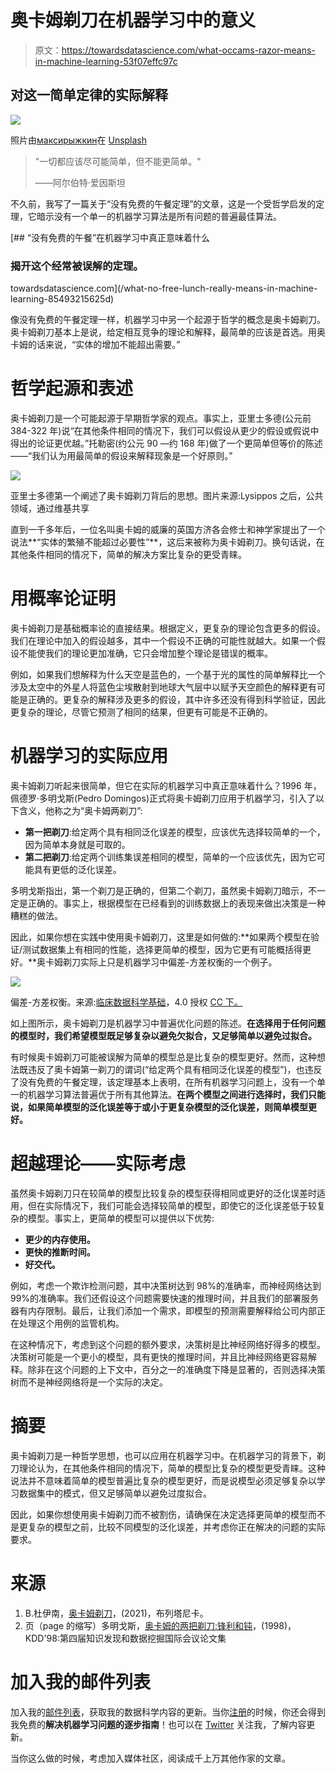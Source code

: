 # 奥卡姆剃刀在机器学习中的意义

> 原文：<https://towardsdatascience.com/what-occams-razor-means-in-machine-learning-53f07effc97c>

## 对这一简单定律的实际解释

![](img/edbe1507e923ead1d8a7d147122d1737.png)

照片由[максирыжкин](https://unsplash.com/@qr_filing?utm_source=unsplash&utm_medium=referral&utm_content=creditCopyText)在 [Unsplash](https://unsplash.com/s/photos/razor?utm_source=unsplash&utm_medium=referral&utm_content=creditCopyText)

> "一切都应该尽可能简单，但不能更简单。"
> 
> ——阿尔伯特·爱因斯坦

不久前，我写了一篇关于“没有免费的午餐定理”的文章，这是一个受哲学启发的定理，它暗示没有一个单一的机器学习算法是所有问题的普遍最佳算法。

[](/what-no-free-lunch-really-means-in-machine-learning-85493215625d) [## “没有免费的午餐”在机器学习中真正意味着什么

### 揭开这个经常被误解的定理。

towardsdatascience.com](/what-no-free-lunch-really-means-in-machine-learning-85493215625d) 

像没有免费的午餐定理一样，机器学习中另一个起源于哲学的概念是奥卡姆剃刀。奥卡姆剃刀基本上是说，给定相互竞争的理论和解释，最简单的应该是首选。用奥卡姆的话来说，“实体的增加不能超出需要。”

# 哲学起源和表述

奥卡姆剃刀是一个可能起源于早期哲学家的观点。事实上，亚里士多德(公元前 384-322 年)说“在其他条件相同的情况下，我们可以假设从更少的假设或假说中得出的论证更优越。”托勒密(约公元 90 —约 168 年)做了一个更简单但等价的陈述——“我们认为用最简单的假设来解释现象是一个好原则。”

![](img/12ea272440e918fdb76e6ee704f76f65.png)

亚里士多德第一个阐述了奥卡姆剃刀背后的思想。图片来源:Lysippos 之后，公共领域，通过维基共享

直到一千多年后，一位名叫奥卡姆的威廉的英国方济各会修士和神学家提出了一个说法**“实体的繁殖不能超过必要性”**，这后来被称为奥卡姆剃刀。换句话说，在其他条件相同的情况下，简单的解决方案比复杂的更受青睐。

# 用概率论证明

奥卡姆剃刀是基础概率论的直接结果。根据定义，更复杂的理论包含更多的假设。我们在理论中加入的假设越多，其中一个假设不正确的可能性就越大。如果一个假设不能使我们的理论更加准确，它只会增加整个理论是错误的概率。

例如，如果我们想解释为什么天空是蓝色的，一个基于光的属性的简单解释比一个涉及太空中的外星人将蓝色尘埃散射到地球大气层中以赋予天空颜色的解释更有可能是正确的。更复杂的解释涉及更多的假设，其中许多还没有得到科学验证，因此更复杂的理论，尽管它预测了相同的结果，但更有可能是不正确的。

# 机器学习的实际应用

奥卡姆剃刀听起来很简单，但它在实际的机器学习中真正意味着什么？1996 年，佩德罗·多明戈斯(Pedro Domingos)正式将奥卡姆剃刀应用于机器学习，引入了以下含义，他称之为“奥卡姆两剃刀”:

*   **第一把剃刀**:给定两个具有相同泛化误差的模型，应该优先选择较简单的一个，因为简单本身就是可取的。
*   **第二把剃刀**:给定两个训练集误差相同的模型，简单的一个应该优先，因为它可能具有更低的泛化误差。

多明戈斯指出，第一个剃刀是正确的，但第二个剃刀，虽然奥卡姆剃刀暗示，不一定是正确的。事实上，根据模型在已经看到的训练数据上的表现来做出决策是一种糟糕的做法。

因此，如果你想在实践中使用奥卡姆剃刀，这里是如何做的:**如果两个模型在验证/测试数据集上有相同的性能，选择更简单的模型，因为它更有可能概括得更好。**奥卡姆剃刀实际上只是机器学习中偏差-方差权衡的一个例子。

![](img/e7bf7a380f2f9198563be177f0610104.png)

偏差-方差权衡。来源:[临床数据科学基础](https://www.ncbi.nlm.nih.gov/books/NBK543534/figure/ch8.Fig3/)，4.0 授权 [CC 下。](https://creativecommons.org/licenses/by/4.0/)

如上图所示，奥卡姆剃刀是机器学习中普遍优化问题的陈述。**在选择用于任何问题的模型时，我们希望模型既足够复杂以避免欠拟合，又足够简单以避免过拟合。**

有时候奥卡姆剃刀可能被误解为简单的模型总是比复杂的模型更好。然而，这种想法既违反了奥卡姆第一剃刀的谓词(“给定两个具有相同泛化误差的模型”)，也违反了没有免费的午餐定理，该定理基本上表明，在所有机器学习问题上，没有一个单一的机器学习算法普遍优于所有其他算法。**在两个模型之间进行选择时，我们只能说，如果简单模型的泛化误差等于或小于更复杂模型的泛化误差，则简单模型更好。**

# 超越理论——实际考虑

虽然奥卡姆剃刀只在较简单的模型比较复杂的模型获得相同或更好的泛化误差时适用，但在实际情况下，我们可能会选择较简单的模型，即使它的泛化误差低于较复杂的模型。事实上，更简单的模型可以提供以下优势:

*   **更少的内存使用。**
*   **更快的推断时间。**
*   **好交代。**

例如，考虑一个欺诈检测问题，其中决策树达到 98%的准确率，而神经网络达到 99%的准确率。我们还假设这个问题需要快速的推理时间，并且我们的部署服务器有内存限制。最后，让我们添加一个需求，即模型的预测需要解释给公司内部正在处理这个用例的监管机构。

在这种情况下，考虑到这个问题的额外要求，决策树是比神经网络好得多的模型。决策树可能是一个更小的模型，具有更快的推理时间，并且比神经网络更容易解释。除非在这个问题的上下文中，百分之一的准确度下降是显著的，否则选择决策树而不是神经网络将是一个实际的决定。

# 摘要

奥卡姆剃刀是一种哲学思想，也可以应用在机器学习中。在机器学习的背景下，剃刀理论认为，在其他条件相同的情况下，简单的模型比复杂的模型更受青睐。这种说法并不意味着简单的模型普遍比复杂的模型更好，而是说模型必须足够复杂以学习数据集中的模式，但又足够简单以避免过度拟合。

因此，如果你想使用奥卡姆剃刀而不被割伤，请确保在决定选择更简单的模型而不是更复杂的模型之前，比较不同模型的泛化误差，并考虑你正在解决的问题的实际要求。

# 来源

1.  B.杜伊南，[奥卡姆剃刀](https://www.britannica.com/topic/Occams-razor)，(2021)，布列塔尼卡。
2.  页（page 的缩写）多明戈斯，[奥卡姆的两把剃刀:锋利和钝](https://dl.acm.org/doi/10.5555/3000292.3000299)，(1998)，KDD'98:第四届知识发现和数据挖掘国际会议论文集

# 加入我的邮件列表

加入我的[邮件列表](https://mailchi.mp/e8dd82679724/amols-data-science-blog)，获取我的数据科学内容的更新。当你[注册](https://mailchi.mp/e8dd82679724/amols-data-science-blog)的时候，你还会得到我免费的**解决机器学习问题的逐步指南**！也可以在 [Twitter](https://twitter.com/amolmavuduru1) 关注我，了解内容更新。

当你这么做的时候，考虑加入媒体社区，阅读成千上万其他作家的文章。
